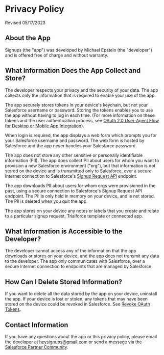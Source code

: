 # Privacy Policy

Revised 05/17/2023

## About the App
Signups (the "app") was developed by Michael Epstein (the "developer") and is offered free of charge and without warranty.

## What Information Does the App Collect and Store?

The developer respects your privacy and the security of your data. The app collects only the information that is required to enable your use of the app. 

The app securely stores tokens in your device's keychain, but not your Salesforce username or password. Storing the tokens enables you to use the app without having to log in each time. (For more information on these tokens and the user authentication process, see [OAuth 2.0 User-Agent Flow for Desktop or Mobile App Integration](https://help.salesforce.com/s/articleView?id=sf.remoteaccess_oauth_user_agent_flow.htm&type=5)).

When login is required, the app displays a web form which prompts you for your Salesforce username and password. The web form is hosted by Salesforce and the app never handles your Salesforce password.

The app does not store any other sensitive or personally identifiable information (PII). The app does collect PII about users for whom you want to provision a new Salesforce environment ("org"), but that information is not stored on the device and is transmitted only to Salesforce, over a secure Internet connection to Salesforce's [Signup Request API](https://developer.salesforce.com/docs/atlas.en-us.packagingGuide.meta/packagingGuide/trialforce_enable_signuprequest_api.htm) endpoint.

The app downloads PII about users for whom orgs were provisioned in the past, using a secure connection to Salesforce's Signup Request API endpoint. The PII is only held in memory on your device, and is not stored. The PII is deleted when you quit the app.

The app stores on your device any notes or labels that you create and relate to a particular signup request, Trialforce template or connected app.

## What Information is Accessible to the Developer?

The developer cannot access any of the information that the app downloads or stores on your device, and the app does not transmit any data to the developer. The app only communicates with Salesforce, over a secure Internet connection to endpoints that are managed by Salesforce.

## How Can I Delete Stored Information?

If you want to delete all the data stored by the app on your device, uninstall the app. If your device is lost or stolen, any tokens that may have been stored on the device could be revoked in Salesforce. See [Revoke OAuth Tokens](https://help.salesforce.com/s/articleView?id=sf.remoteaccess_revoke_token.htm&type=5).

## Contact Information
If you have any questions about the app or this privacy policy, please email the developer at heysignups@gmail.com or send a message via the [Salesforce Partner Community](https://partners.salesforce.com/_ui/core/userprofile/UserProfilePage?u=00530000009abT7&tab=sfdc.ProfilePlatformFeed).
